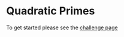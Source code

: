 # Quadratic Primes

To get started please see the [challenge page](https://projecteuler.net/problem=27)
